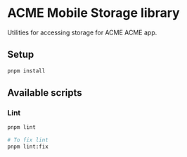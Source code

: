 # ACME Mobile Storage library

Utilities for accessing storage for ACME ACME app.

## Setup

```bash
pnpm install
```

## Available scripts

### Lint

```bash
pnpm lint

# To fix lint
pnpm lint:fix
```
